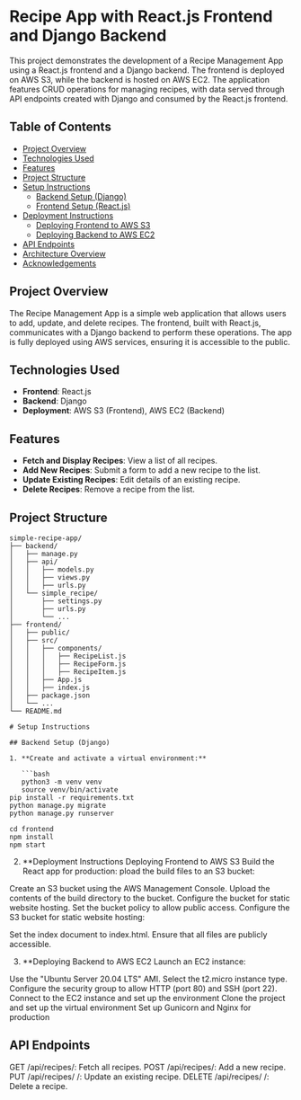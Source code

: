 # Recipe App with React.js Frontend and Django Backend

This project demonstrates the development of a Recipe Management App using a React.js frontend and a Django backend. The frontend is deployed on AWS S3, while the backend is hosted on AWS EC2. The application features CRUD operations for managing recipes, with data served through API endpoints created with Django and consumed by the React.js frontend.

## Table of Contents

- [Project Overview](#project-overview)
- [Technologies Used](#technologies-used)
- [Features](#features)
- [Project Structure](#project-structure)
- [Setup Instructions](#setup-instructions)
  - [Backend Setup (Django)](#backend-setup-django)
  - [Frontend Setup (React.js)](#frontend-setup-reactjs)
- [Deployment Instructions](#deployment-instructions)
  - [Deploying Frontend to AWS S3](#deploying-frontend-to-aws-s3)
  - [Deploying Backend to AWS EC2](#deploying-backend-to-aws-ec2)
- [API Endpoints](#api-endpoints)
- [Architecture Overview](#architecture-overview)
- [Acknowledgements](#acknowledgements)

## Project Overview

The Recipe Management App is a simple web application that allows users to add, update, and delete recipes. The frontend, built with React.js, communicates with a Django backend to perform these operations. The app is fully deployed using AWS services, ensuring it is accessible to the public.

## Technologies Used

- **Frontend**: React.js
- **Backend**: Django
- **Deployment**: AWS S3 (Frontend), AWS EC2 (Backend)

## Features

- **Fetch and Display Recipes**: View a list of all recipes.
- **Add New Recipes**: Submit a form to add a new recipe to the list.
- **Update Existing Recipes**: Edit details of an existing recipe.
- **Delete Recipes**: Remove a recipe from the list.

## Project Structure

```plaintext
simple-recipe-app/
├── backend/
│   ├── manage.py
│   ├── api/
│   │   ├── models.py
│   │   ├── views.py
│   │   ├── urls.py
│   └── simple_recipe/
│       ├── settings.py
│       ├── urls.py
│       └── ...
├── frontend/
│   ├── public/
│   ├── src/
│   │   ├── components/
│   │   │   ├── RecipeList.js
│   │   │   ├── RecipeForm.js
│   │   │   ├── RecipeItem.js
│   │   ├── App.js
│   │   ├── index.js
│   ├── package.json
│   └── ...
└── README.md

# Setup Instructions

## Backend Setup (Django)

1. **Create and activate a virtual environment:**

   ```bash
   python3 -m venv venv
   source venv/bin/activate
pip install -r requirements.txt
python manage.py migrate
python manage.py runserver

cd frontend
npm install
npm start
```

2. **Deployment Instructions
Deploying Frontend to AWS S3
Build the React app for production:
pload the build files to an S3 bucket:

Create an S3 bucket using the AWS Management Console.
Upload the contents of the build directory to the bucket.
Configure the bucket for static website hosting.
Set the bucket policy to allow public access.
Configure the S3 bucket for static website hosting:

Set the index document to index.html.
Ensure that all files are publicly accessible.

3. **Deploying Backend to AWS EC2
   Launch an EC2 instance:

Use the "Ubuntu Server 20.04 LTS" AMI.
Select the t2.micro instance type.
Configure the security group to allow HTTP (port 80) and SSH (port 22).
Connect to the EC2 instance and set up the environment
Clone the project and set up the virtual environment
Set up Gunicorn and Nginx for production

## API Endpoints
GET /api/recipes/: Fetch all recipes.
POST /api/recipes/: Add a new recipe.
PUT /api/recipes/
/: Update an existing recipe.
DELETE /api/recipes/
/: Delete a recipe.


